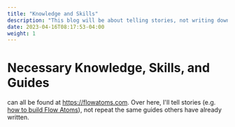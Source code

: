 ```yaml
---
title: "Knowledge and Skills"
description: "This blog will be about telling stories, not writing down guides or tutorials. Those, including the necessary knowledge, can all be found at Flow Atoms."
date: 2023-04-16T08:17:53-04:00
weight: 1
---
```


# Necessary Knowledge, Skills, and Guides

can all be found at https://flowatoms.com. Over here, I'll tell stories (e.g. [how to build Flow Atoms](/docs/stories/flowatoms/)), not repeat the same guides others have already written.